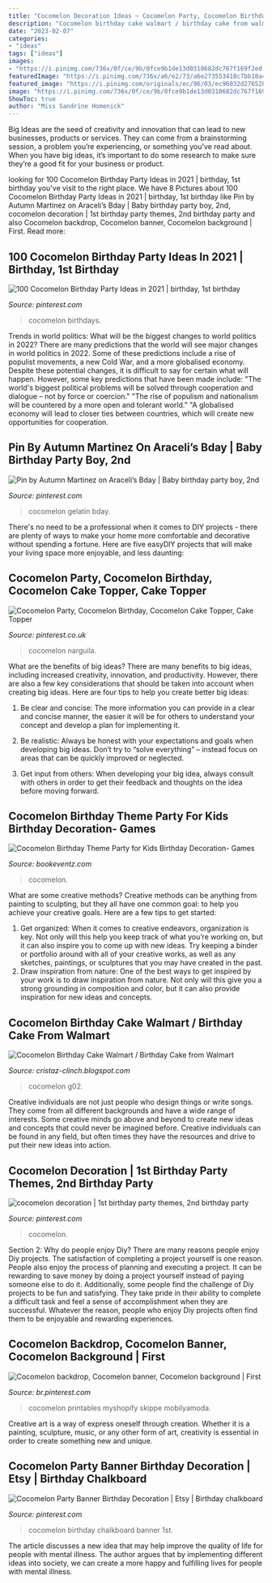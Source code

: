 ```yaml
---
title: "Cocomelon Decoration Ideas ~ Cocomelon Party, Cocomelon Birthday, Cocomelon Cake Topper, Cake Topper"
description: "Cocomelon birthday cake walmart / birthday cake from walmart"
date: "2023-02-07"
categories:
- "ideas"
tags: ["ideas"]
images:
- "https://i.pinimg.com/736x/0f/ce/9b/0fce9b1de13d0310682dc767f169f2ed.jpg"
featuredImage: "https://i.pinimg.com/736x/a6/e2/73/a6e273553418c7bb18a4f08bf8fa969c.jpg"
featured_image: "https://i.pinimg.com/originals/ec/96/03/ec96032d27652892af2e222d85fb2066.jpg"
image: "https://i.pinimg.com/736x/0f/ce/9b/0fce9b1de13d0310682dc767f169f2ed.jpg"
ShowToc: true
author: "Miss Sandrine Homenick"
---
```



Big Ideas are the seed of creativity and innovation that can lead to new businesses, products or services. They can come from a brainstorming session, a problem you’re experiencing, or something you’ve read about. When you have big ideas, it’s important to do some research to make sure they’re a good fit for your business or product.

	

		
looking for 100 Cocomelon Birthday Party Ideas in 2021 | birthday, 1st birthday you've visit to the right place. We have 8 Pictures about 100 Cocomelon Birthday Party Ideas in 2021 | birthday, 1st birthday like Pin by Autumn Martinez on Araceli’s Bday | Baby birthday party boy, 2nd, cocomelon decoration | 1st birthday party themes, 2nd birthday party and also Cocomelon backdrop, Cocomelon banner, Cocomelon background | First. Read more:
		
    
## 100 Cocomelon Birthday Party Ideas In 2021 | Birthday, 1st Birthday

<img loading=lazy src="https://i.pinimg.com/474x/3b/ac/7a/3bac7a5189b1c3ad443760fc0fce3e45.jpg" onerror="this.onerror=null;this.src='https://tse4.mm.bing.net/th?id=OIP.xtLPK3ClYDqris0y2Dtk2AAAAA&amp;pid=15.1';" alt="100 Cocomelon Birthday Party Ideas in 2021 | birthday, 1st birthday">

_Source: pinterest.com_

>cocomelon birthdays. 

	

Trends in world politics: What will be the biggest changes to world politics in 2022?
There are many predictions that the world will see major changes in world politics in 2022. Some of these predictions include a rise of populist movements, a new Cold War, and a more globalised economy. Despite these potential changes, it is difficult to say for certain what will happen. However, some key predictions that have been made include: 
"The world's biggest political problems will be solved through cooperation and dialogue – not by force or coercion."
"The rise of populism and nationalism will be countered by a more open and tolerant world."
"A globalised economy will lead to closer ties between countries, which will create new opportunities for cooperation.

    
## Pin By Autumn Martinez On Araceli’s Bday | Baby Birthday Party Boy, 2nd

<img loading=lazy src="https://i.pinimg.com/originals/ec/96/03/ec96032d27652892af2e222d85fb2066.jpg" onerror="this.onerror=null;this.src='https://tse3.mm.bing.net/th?id=OIP.zoc7YpHl-2jwx61BtxHxiQHaJ4&amp;pid=15.1';" alt="Pin by Autumn Martinez on Araceli’s Bday | Baby birthday party boy, 2nd">

_Source: pinterest.com_

>cocomelon gelatin bday. 

	

There's no need to be a professional when it comes to DIY projects - there are plenty of ways to make your home more comfortable and decorative without spending a fortune. Here are five easyDIY projects that will make your living space more enjoyable, and less daunting: 

    
## Cocomelon Party, Cocomelon Birthday, Cocomelon Cake Topper, Cake Topper

<img loading=lazy src="https://i.pinimg.com/736x/0f/ce/9b/0fce9b1de13d0310682dc767f169f2ed.jpg" onerror="this.onerror=null;this.src='https://tse1.mm.bing.net/th?id=OIP.2UFusv7c1aIDXJsbJpDiBAHaJ3&amp;pid=15.1';" alt="Cocomelon Party, Cocomelon Birthday, Cocomelon Cake Topper, Cake Topper">

_Source: pinterest.co.uk_

>cocomelon narguila. 

	

What are the benefits of big ideas?
There are many benefits to big ideas, including increased creativity, innovation, and productivity. However, there are also a few key considerations that should be taken into account when creating big ideas. Here are four tips to help you create better big ideas:
1. Be clear and concise: The more information you can provide in a clear and concise manner, the easier it will be for others to understand your concept and develop a plan for implementing it.

2. Be realistic: Always be honest with your expectations and goals when developing big ideas. Don’t try to “solve everything” – instead focus on areas that can be quickly improved or neglected.

3. Get input from others: When developing your big idea, always consult with others in order to get their feedback and thoughts on the idea before moving forward.

    
## Cocomelon Birthday Theme Party For Kids Birthday Decoration- Games

<img loading=lazy src="https://www.bookeventz.com/blog/wp-content/uploads/2020/11/xCocomelon-Birthday-Theme-Supplies-3-225x300.jpg.pagespeed.ic.uBHSzyT3aK.jpg" onerror="this.onerror=null;this.src='https://tse4.mm.bing.net/th?id=OIP.uBHSzyT3aKCpRL9uq96FbQAAAA&amp;pid=15.1';" alt="Cocomelon Birthday Theme Party for Kids Birthday Decoration- Games">

_Source: bookeventz.com_

>cocomelon. 

	

What are some creative methods?
Creative methods can be anything from painting to sculpting, but they all have one common goal: to help you achieve your creative goals. Here are a few tips to get started: 
1. Get organized: When it comes to creative endeavors, organization is key. Not only will this help you keep track of what you’re working on, but it can also inspire you to come up with new ideas. Try keeping a binder or portfolio around with all of your creative works, as well as any sketches, paintings, or sculptures that you may have created in the past. 
2. Draw inspiration from nature: One of the best ways to get inspired by your work is to draw inspiration from nature. Not only will this give you a strong grounding in composition and color, but it can also provide inspiration for new ideas and concepts.

    
## Cocomelon Birthday Cake Walmart / Birthday Cake From Walmart

<img loading=lazy src="http://g02.a.alicdn.com/kf/Hdf350a91cc134d3191074afcb65507b0D.jpg" onerror="this.onerror=null;this.src='https://tse1.mm.bing.net/th?id=OIP.8MqcrUPRbSGLpUgaXj0MhwHaFA&amp;pid=15.1';" alt="Cocomelon Birthday Cake Walmart / Birthday Cake from Walmart">

_Source: cristaz-clinch.blogspot.com_

>cocomelon g02. 

	

Creative individuals are not just people who design things or write songs. They come from all different backgrounds and have a wide range of interests. Some creative minds go above and beyond to create new ideas and concepts that could never be imagined before. Creative individuals can be found in any field, but often times they have the resources and drive to put their new ideas into action.

    
## Cocomelon Decoration | 1st Birthday Party Themes, 2nd Birthday Party

<img loading=lazy src="https://i.pinimg.com/736x/9a/40/cd/9a40cd80fefb10e795e0d1157e20d559.jpg" onerror="this.onerror=null;this.src='https://tse4.mm.bing.net/th?id=OIP.u9jQq4sJ3sT_XLWt8Ns1SQHaIt&amp;pid=15.1';" alt="cocomelon decoration | 1st birthday party themes, 2nd birthday party">

_Source: pinterest.com_

>cocomelon. 

	

Section 2: Why do people enjoy Diy?
There are many reasons people enjoy Diy projects. The satisfaction of completing a project yourself is one reason. People also enjoy the process of planning and executing a project. It can be rewarding to save money by doing a project yourself instead of paying someone else to do it. Additionally, some people find the challenge of Diy projects to be fun and satisfying. They take pride in their ability to complete a difficult task and feel a sense of accomplishment when they are successful. Whatever the reason, people who enjoy Diy projects often find them to be enjoyable and rewarding experiences.

    
## Cocomelon Backdrop, Cocomelon Banner, Cocomelon Background | First

<img loading=lazy src="https://i.pinimg.com/736x/a6/e2/73/a6e273553418c7bb18a4f08bf8fa969c.jpg" onerror="this.onerror=null;this.src='https://tse1.mm.bing.net/th?id=OIP.a79jMkOMqGIkHKz4jHnZpgHaHa&amp;pid=15.1';" alt="Cocomelon backdrop, Cocomelon banner, Cocomelon background | First">

_Source: br.pinterest.com_

>cocomelon printables myshopify skippe mobilyamoda. 

	

Creative art is a way of express oneself through creation. Whether it is a painting, sculpture, music, or any other form of art, creativity is essential in order to create something new and unique.

    
## Cocomelon Party Banner Birthday Decoration | Etsy | Birthday Chalkboard

<img loading=lazy src="https://i.pinimg.com/736x/95/a6/f7/95a6f75936530050152dbae9c7c55f7e.jpg" onerror="this.onerror=null;this.src='https://tse1.mm.bing.net/th?id=OIP.bjmJmEZl7eoI2OfTd_c1UAHaF4&amp;pid=15.1';" alt="Cocomelon Party Banner Birthday Decoration | Etsy | Birthday chalkboard">

_Source: pinterest.com_

>cocomelon birthday chalkboard banner 1st. 

	

The article discusses a new idea that may help improve the quality of life for people with mental illness. The author argues that by implementing different ideas into society, we can create a more happy and fulfilling lives for people with mental illness.


